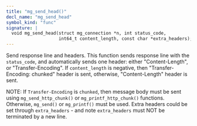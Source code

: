 ```yaml
---
title: "mg_send_head()"
decl_name: "mg_send_head"
symbol_kind: "func"
signature: |
  void mg_send_head(struct mg_connection *n, int status_code,
                    int64_t content_length, const char *extra_headers);
---
```


Send response line and headers.
This function sends response line with the `status_code`, and automatically
sends one header: either "Content-Length", or "Transfer-Encoding".
If `content_length` is negative, then "Transfer-Encoding: chunked" header
is sent, otherwise, "Content-Length" header is sent.

NOTE: If `Transfer-Encoding` is `chunked`, then message body must be sent
using `mg_send_http_chunk()` or `mg_printf_http_chunk()` functions.
Otherwise, `mg_send()` or `mg_printf()` must be used.
Extra headers could be set through `extra_headers` - and note `extra_headers`
must NOT be terminated by a new line. 

